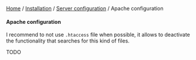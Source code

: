 [Home](../../../README.md) / [Installation](../projectConfiguration.md) / [Server configuration](../serverConfiguration.md) / Apache configuration

#### Apache configuration

I recommend to not use `.htaccess` file when possible, it allows to deactivate the functionality that searches for this
kind of files.<br>

TODO
